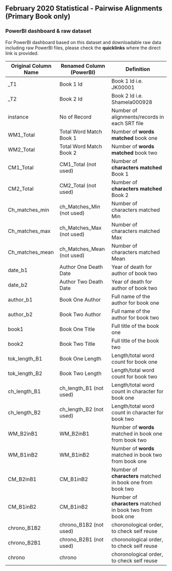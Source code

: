 ## February 2020 Statistical - Pairwise Alignments (Primary Book only)

### PowerBI dashboard & raw dataset 
For PowerBI dashboard based on this dataset and downloadable raw data including raw PowerBI files, please check the **quicklinks** where the direct link is provided.


| Original Column Name | Renamed Column (PowerBI) | Definition  |
| ---------- | --- | --- |
| _T1        | Book 1 Id | Book 1 Id i.e. JK00001 |
| _T2        | Book 2 Id | Book 2 Id i.e. Shamela000928 |
| instance        | No of Record | Number of alignments/records in each SRT file |
| WM1_Total       | Total Word Match Book 1 | Number of **words matched** book one
| WM2_Total       | Total Word Match Book 2 | Number of **words matched** book two
| CM1_Total       | CM1_Total (not used) | Number of **characters matched** Book 1
| CM2_Total       | CM2_Total (not used) | Number of **characters matched** Book 2
| Ch_matches_min      | ch_Matches_Min (not used) | Number of characters matched Min
| Ch_matches_max       | ch_Matches_Max (not used) | Number of characters matched Max
| Ch_matches_mean       | ch_Matches_Mean (not used) | Number of characters matched Mean
| date_b1      | Author One Death Date | Year of death for author of book two
| date_b2    | Author Two Death Date | Year of death for author of book two
|author_b1   | Book One Author | Full name of the author for book one
|author_b2   | Book Two Author | Full name of the author for book two
|book1   | Book One Title | Full title of the book one
|book2   | Book Two Title | Full title of the book two
|tok_length_B1   | Book One Length | Length/total word count for book one
|tok_length_B2   | Book Two Length | Length/total word count for book two
|ch_length_B1   | ch_length_B1 (not used) | Length/total word count in character for book one
|ch_length_B2   | ch_length_B2 (not used) | Length/total word count in character for book two
|WM_B2inB1  | WM_B2inB1 | Number of **words** matched in book one from book two
|WM_B1inB2  | WM_B1inB2 | Number of **words** matched in book two from book one
|CM_B2inB1  | CM_B1inB2 | Number of **characters** matched in book one from book two 
|CM_B1inB2  | CM_B1inB2 | Number of **characters** matched in book two from book one
|chrono_B1B2  | chrono_B1B2 (not used) | choronological order, to check self reuse
|chrono_B2B1  | chrono_B2B1 (not used) | choronological order, to check self reuse
|chrono  | chrono | choronological order, to check self reuse
